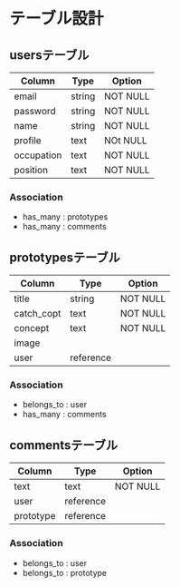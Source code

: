 # テーブル設計

## usersテーブル

| Column    | Type   | Option     |
| ----------| -----  | -------    |
| email     | string | NOT NULL   |
| password  | string | NOT NULL   |
| name      | string | NOT NULL   |
| profile   | text   | NOt NULL   |
| occupation| text   | NOT NULL   |
| position  | text   | NOT NULL   |


### Association

- has_many  : prototypes
- has_many  : comments


## prototypesテーブル


| Column     | Type      | Option     |
| ---------- | -----     | -------    |
| title      | string    | NOT NULL   |
| catch_copt | text      | NOT NULL   |
| concept    | text      | NOT NULL   |
| image      |           |            |
| user       | reference |            |

### Association

- belongs_to : user
- has_many   : comments




## commentsテーブル

| Column     | Type      | Option     |
| ---------- | -----     | -------    |
| text       | text     | NOT NULL   |
| user       | reference |            |
| prototype  | reference |            |


### Association

- belongs_to : user
- belongs_to : prototype






